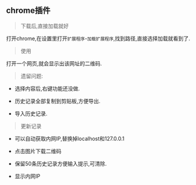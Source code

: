 ## chrome插件

> 下载后,直接加载就好

打开chrome,在设置里打开`扩展程序`-`加载扩展程序`,找到路径,直接选择加载就看到了.

> 使用

打开一个网页,就会显示出该网址的二维码.

> 遗留问题: 

* 选择内容后,右键功能还没做.

* 历史记录全部复制到剪贴板,方便导出.

* 导入历史记录.

> 更新记录

* 可以自动获取内网IP,替换掉localhost和127.0.0.1

* 点击图片下载二维码

* 保留50条历史记录方便输入提示,可清除.

* 显示内网IP